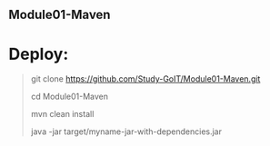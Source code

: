 ## Module01-Maven

# Deploy:

> git clone https://github.com/Study-GoIT/Module01-Maven.git
>
> cd Module01-Maven
> 
> mvn clean install
> 
>  java -jar target/myname-jar-with-dependencies.jar
